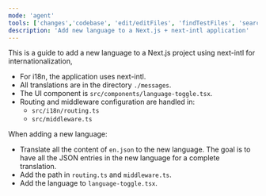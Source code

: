 ```yaml
---
mode: 'agent'
tools: ['changes','codebase', 'edit/editFiles', 'findTestFiles', 'search', 'writeTest']
description: 'Add new language to a Next.js + next-intl application'
---
```


This is a guide to add a new language to a Next.js project using next-intl for internationalization,

- For i18n, the application uses next-intl.
- All translations are in the directory `./messages`.
- The UI component is `src/components/language-toggle.tsx`.
- Routing and middleware configuration are handled in:
  - `src/i18n/routing.ts`
  - `src/middleware.ts`

When adding a new language:

- Translate all the content of `en.json` to the new language. The goal is to have all the JSON entries in the new language for a complete translation.
- Add the path in `routing.ts` and `middleware.ts`.
- Add the language to `language-toggle.tsx`.

